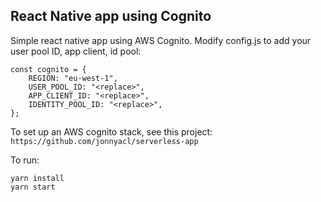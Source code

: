 ## React Native app using Cognito

Simple react native app using AWS Cognito. Modify config.js to add your user pool ID, app client, id pool:

```
const cognito = {
    REGION: "eu-west-1",
    USER_POOL_ID: "<replace>",
    APP_CLIENT_ID: "<replace>",
    IDENTITY_POOL_ID: "<replace>",
};
```

To set up an AWS cognito stack, see this project: ```https://github.com/jonnyacl/serverless-app```

To run: 
```
yarn install
yarn start
```